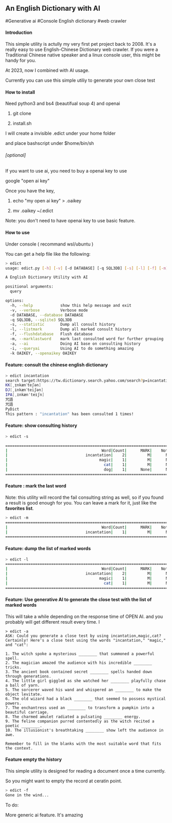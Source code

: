## An English Dictionary with AI

#Generative ai #Console English dictionary #web crawler

#### Introduction

This simple utility is actully my very first pet project back to 2008. It's a really easy to use English-Chinese Dictionary web crawler. If you were a Traditional Chinese native speaker and a linux console user, this might be handy for you.

At 2023, now I combined with AI usage.

Currently  you can use this simple utiliy to generate your own close test

#### How to install

Need python3 and bs4 (beautifual soup 4) and openai 

1. git clone

2. install.sh

I will create a invisible .edict under your home folder

and place bashscript under $home/bin/sh

###### [optional]

If you want to use  ai, you need to buy a openai key to use

google "open ai key"

Once you have the key, 

1. echo "my open ai key" > .oaikey

2. mv .oaikey ~/.edict

Note: you don't need to have openai key to use basic feature.

#### How to use

Under console ( recommand wsl/ubuntu )

You can get a help file like the following:

```bash
> edict
usage: edict.py [-h] [-v] [-d DATABASE] [-q SQL3DB] [-s] [-l] [-f] [-m] [-a] [-i] [-k OAIKEY] [query ...]

A English Dictionary Utility with AI

positional arguments:
  query

options:
  -h, --help            show this help message and exit
  -v, --verbose         Verbose mode
  -d DATABASE, --database DATABASE
  -q SQL3DB, --sqlite3 SQL3DB
  -s, --statistic       Dump all consult history
  -l, --listmark        Dump all marked consult history
  -f, --flushdatabase   Flush database
  -m, --marklastword    mark last consulted word for further grouping
  -a, --ai              Doing AI base on consulting history
  -i, --queryai         Using AI to do something amazing
  -k OAIKEY, --openaikey OAIKEY
```

#### Feature: consult the chinese english dictionary

```bash
> edict incantation
search target:https://tw.dictionary.search.yahoo.com/search?p=incantation
KK[͵ɪnkænˋteʃən]
DJ[͵inkænˋteiʃən]
IPA[ˌɪnkænˈteɪʃn]
咒語
咒語
PyDict
This pattern : "incantation" has been consulted 1 times!
```

#### Feature: show consulting history

```bash
> edict -s

======================================================================================
|                                         Word|Count|      MARK|    Note B|    Note C|
|                                  incantation|    2|         M|      None|      None|
|                                        magic|    1|         M|      None|      None|
|                                          cat|    1|         M|      None|      None|
|                                          dog|    1|      None|      None|      None|
======================================================================================


```

#### Feature : mark the last word

Note: this utility will record the fail consulting string as well, so if you found a result is good enough for you. You can leave a mark for it, just like the **favorites list**.

```bash
> edict -m
======================================================================================
|                                         Word|Count|      MARK|    Note B|    Note C|
|                                  incantation|    1|         M|      None|      None|
====================================================================================== 
```

#### Feature: dump the list of marked words

```bash
> edict -l
======================================================================================
|                                         Word|Count|      MARK|    Note B|    Note C|
|                                  incantation|    2|         M|      None|      None|
|                                        magic|    1|         M|      None|      None|
|                                          cat|    1|         M|      None|      None|
======================================================================================
```

#### Feature: Use generative AI to generate the close test with the list of marked words

This will take a while depending on the response time of OPEN AI. and you probably will get different result every time. I

```textile
> edict -a
ASK: Could you generate a close test by using incantation,magic,cat?
Certainly! Here's a close test using the words "incantation," "magic," and "cat":

1. The witch spoke a mysterious ________ that summoned a powerful spell.
2. The magician amazed the audience with his incredible ________ tricks.
3. The ancient book contained secret ________ spells handed down through generations.
4. The little girl giggled as she watched her ________ playfully chase a ball of yarn.
5. The sorcerer waved his wand and whispered an ________ to make the object levitate.
6. The old wizard had a black ________ that seemed to possess mystical powers.
7. The enchantress used an ________ to transform a pumpkin into a beautiful carriage.
8. The charmed amulet radiated a pulsating ________ energy.
9. The feline companion purred contentedly as the witch recited a poetic ________.
10. The illusionist's breathtaking ________ show left the audience in awe.

Remember to fill in the blanks with the most suitable word that fits the context.
```

#### Feature empty the history

This simple utility is designed for reading a document once a time currently.

So you might want to empty the record at ceratin point.

```bash
> edict -f
Gone in the wind...
```

To do:

More generic ai feature. It's amazing
